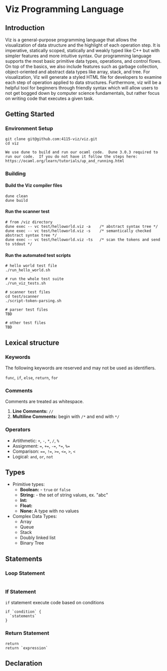 # Viz Programming Language

## Introduction
Viz is a general-purpose programming language that allows the visualization of data structure and the highlight of each operation step.  It is imperative, statically scoped, statically and weakly typed like C++ but with simpler features and more intuitive syntax.  Our programming language supports the most basic primitive data types, operations, and control flows.  On top of the basics, we also include features such as garbage collection, object-oriented and abstract data types like array, stack, and tree.  For visualization, Viz will generate a styled HTML file for developers to examine each step of operation applied to data structures. Furthermore, viz will be a helpful tool for beginners through friendly syntax which will allow users to not get bogged down by computer science fundamentals, but rather focus on writing code that executes a given task.
## Getting Started
### Environment Setup
```
git clone git@github.com:4115-viz/viz.git
cd viz

We use dune to build and run our ocaml code.  Dune 3.0.3 required to run our code.  If you do not have it follow the steps here: https://ocaml.org/learn/tutorials/up_and_running.html

```
### Building
#### Build the Viz compiler files

```
dune clean
dune build
```

#### Run the scanner test
```
# from /viz directory
dune exec -- vc test/helloworld.viz -a    /* abstract syntax tree */
dune exec -- vc test/helloworld.viz -s    /* semantically checked abstract syntax tree */
dune exec -- vc test/helloworld.viz -ts   /* scan the tokens and send to stdout */
```

#### Run the automated test scripts
```
# hello world test file
./run_hello_world.sh

# run the whole test suite
./run_viz_tests.sh

# scanner test files
cd test/scanner
./script-token-parsing.sh

# parser test files
TBD

# other test files
TBD
```
<!-- #### Compiler files
-  `ast.ml`: abstract syntax tree (AST)--a list of strings for viz scanner (needs to be updated obviously) 
-  `scanner.mll`: scanner
-  `parser.mly`: parser -->

<!-- #### Other files -->
<!-- - `test.ml`: top-level file to test and run the scanner -->
<!-- - `example.viz`: sample viz source code -->
<!-- - `output.txt`: this will be the outputted scanned tokens -->

## Lexical structure

### Keywords
The following keywords are reserved and may not be used as identifiers.

`func`, `if`, `else`, `return`, `for`

### Comments
Comments are treated as whitespace.
1. **Line Comments:** `//`
2. **Multiline Comments:** begin with `/*` and end with `*/`

### Operators
- Artithmetic: `+`, `-`, `*`, `/`, `%`
- Assignment: `=`, `+=`, `-=`, `*=`, `%=`
- Comparison: `==`, `!=`, `>=`, `<=`, `>`, `<`
- Logical: `and`, `or`, `not`

## Types
- Primitive types:
  - **Boolean:** - `true` or `false`
  - **String:** - the set of string values, ex. "abc"
  - **Int:**
  - **Float:**
  - **None:** A type with no values 
- Complex Data Types:
  - Array
  - Queue
  - Stack
  - Doubly linked list
  - Binary Tree

## Statements
### Loop Statement
```
```
### If Statement
`if` statement execute code based on conditions
```
if `condition` {
  `statements`
}
```

### Return Statement
```
return
return `expression`
```

## Declaration